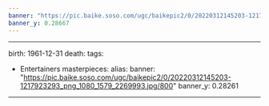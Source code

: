 ```yaml
---
banner: "https://pic.baike.soso.com/ugc/baikepic2/0/20220312145203-1217923293_png_1080_1579_2269993.jpg/800"
banner_y: 0.28667
---
```

---
birth: 1961-12-31
death:
tags: 
- Entertainers
masterpieces:
alias:
banner: "https://pic.baike.soso.com/ugc/baikepic2/0/20220312145203-1217923293_png_1080_1579_2269993.jpg/800"
banner_y: 0.28261
---
